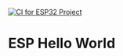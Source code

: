 [![CI for ESP32 Project](https://github.com/Boernsman/esp32_hello_world/actions/workflows/ci.yml/badge.svg)](https://github.com/Boernsman/esp32_hello_world/actions/workflows/ci.yml)

# ESP Hello World


